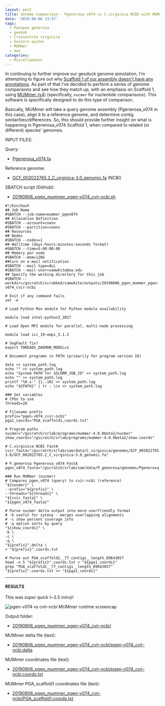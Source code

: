 ```yaml
---
layout: post
title: Genome Comparison - Pgenerosa_v074 vs C.virginica NCBI with MUMmer on Mox
date: '2019-08-06 13:57'
tags:
  - Panopea generosa
  - geoduk
  - Crassostrea virginica
  - Eastern oyster
  - MUMmer
  - mox
categories:
  - Miscellaneous
---
```

In continuing to further improve our geoduck genome annotation, I'm attempting to figure out why [Scaffold 1 of our assembly doesn't have any annotations](https://github.com/RobertsLab/resources/issues/721). As part of that I've decided to perform a series of genome comparisons and see how they match up, with an emphasis on Scaffold 1, using [MUMmer (v4)](https://github.com/mummer4/mummer) (specifically, `nucmer` for nucleotide comparisons). This software is specifically designed to do this type of comparison.

Basically, MUMmer will take a query genome assembly (Pgenerosa_v074 in this case), align it to a reference genome, and determine contig similarities/differences. So, this should provide further insight on what is happening in Pgenerosa_v074 Scaffold 1, when compared to related (or different) species' genomes.

INPUT FILES:

Query:

- [Pgenerosa_v074.fa](http://owl.fish.washington.edu/halfshell/genomic-databank/Pgenerosa_v074.fa)

Reference genome:

- [GCF_002022765.2_C_virginica-3.0_genomic.fa](ftp://ftp.ncbi.nlm.nih.gov/genomes/all/GCF/002/022/765/GCF_002022765.2_C_virginica-3.0/GCF_002022765.2_C_virginica-3.0_genomic.fna.gz) (NCBI)

SBATCH script (GitHub):

- [20190806_pgen_mummer_pgen-v074_cvir-ncbi.sh](https://github.com/RobertsLab/sams-notebook/blob/master/sbatch_scripts/20190806_pgen_mummer_pgen-v074_cvir-ncbi.sh)

```shell
#!/bin/bash
## Job Name
#SBATCH --job-name=mummer_pgen074
## Allocation Definition
#SBATCH --account=coenv
#SBATCH --partition=coenv
## Resources
## Nodes
#SBATCH --nodes=1
## Walltime (days-hours:minutes:seconds format)
#SBATCH --time=5-00:00:00
## Memory per node
#SBATCH --mem=120G
##turn on e-mail notification
#SBATCH --mail-type=ALL
#SBATCH --mail-user=samwhite@uw.edu
## Specify the working directory for this job
#SBATCH --workdir=/gscratch/scrubbed/samwhite/outputs/20190806_pgen_mummer_pgen-v074_cvir-ncbi

# Exit if any command fails
set -e

# Load Python Mox module for Python module availability

module load intel-python3_2017

# Load Open MPI module for parallel, multi-node processing

module load icc_19-ompi_3.1.2

# SegFault fix?
export THREADS_DAEMON_MODEL=1

# Document programs in PATH (primarily for program version ID)

date >> system_path.log
echo "" >> system_path.log
echo "System PATH for $SLURM_JOB_ID" >> system_path.log
echo "" >> system_path.log
printf "%0.s-" {1..10} >> system_path.log
echo "${PATH}" | tr : \\n >> system_path.log

### Set variables
# CPUs to use
threads=28

# Filename prefix
prefix="pgen-v074_cvir-ncbi"
pga1_coords="PGA_scaffold1.coords.txt"

# Program paths
nucmer="/gscratch/srlab/programs/mummer-4.0.0beta2/nucmer"
show_coords="/gscratch/srlab/programs/mummer-4.0.0beta2/show-coords"

# C.virginica NCBI FastA
cvir_fasta="/gscratch/srlab/sam/data/C_virginica/genomes/GCF_002022765.2_C_virginica-3.0/GCF_002022765.2_C_virginica-3.0_genomic.fa"

# P.generosa Pgenerosa_v074 FastA
pgen_v074_fasta="/gscratch/srlab/sam/data/P_generosa/genomes/Pgenerosa_v074.fa"

### Run MUMmer (nucmer)
# Compares pgen_v074 (query) to cvir-ncbi (reference)
"${nucmer}" \
--prefix="${prefix}" \
--threads="${threads}" \
"${cvir_fasta}" \
"${pgen_v074_fasta}"

# Parse nucmer delta output into more userfriendly format
# -b useful for syteny - merges overlapping alignments
# -c show percent coverage info
# -q option sorts by query
"${show_coords}" \
-b \
-c \
-q \
"${prefix}".delta \
> "${prefix}".coords.txt

# Parse out PGA_scaffold1__77_contigs__length_89643857
head -n 5 "${prefix}".coords.txt > "${pga1_coords}"
grep "PGA_scaffold1__77_contigs__length_89643857" "${prefix}".coords.txt >> "${pga1_coords}"
```

---

#### RESULTS

This was _super_ quick (~3.5 mins)!

![pgen-v074 vs cvir-ncbi MUMmer runtime screencap](https://github.com/RobertsLab/sams-notebook/blob/master/images/screencaps/20190806_mummer_pgen-074_cvir-ncbi_runtime.png?raw=true)

Output folder:

- [20190806_pgen_mummer_pgen-v074_cvir-ncbi/](https://gannet.fish.washington.edu/Atumefaciens/20190806_pgen_mummer_pgen-v074_cvir-ncbi)

MUMmer delta file (text):

- [20190806_pgen_mummer_pgen-v074_cvir-ncbi/pgen-v074_cvir-ncbi.delta](https://gannet.fish.washington.edu/Atumefaciens/20190806_pgen_mummer_pgen-v074_cvir-ncbi/pgen-v074_cvir-ncbi.delta)

MUMmer coordinates file (text):

- [20190806_pgen_mummer_pgen-v074_cvir-ncbi/pgen-v074_cvir-ncbi.coords.txt](https://gannet.fish.washington.edu/Atumefaciens/20190806_pgen_mummer_pgen-v074_cvir-ncbi/pgen-v074_cvir-ncbi.coords.txt)

MUMmer PGA_scaffold1 coordinates file (text):

- [20190806_pgen_mummer_pgen-v074_cvir-ncbi/PGA_scaffold1.coords.txt](https://gannet.fish.washington.edu/Atumefaciens/20190806_pgen_mummer_pgen-v074_cvir-ncbi/PGA_scaffold1.coords.txt)
